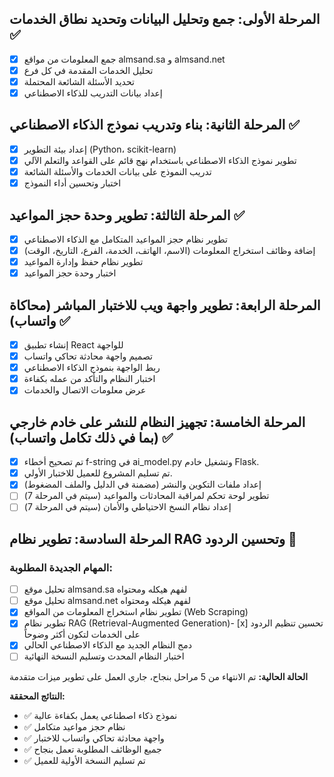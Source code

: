 ## المرحلة الأولى: جمع وتحليل البيانات وتحديد نطاق الخدمات ✅

- [x] جمع المعلومات من مواقع almsand.sa و almsand.net
- [x] تحليل الخدمات المقدمة في كل فرع
- [x] تحديد الأسئلة الشائعة المحتملة
- [x] إعداد بيانات التدريب للذكاء الاصطناعي

## المرحلة الثانية: بناء وتدريب نموذج الذكاء الاصطناعي ✅

- [x] إعداد بيئة التطوير (Python، scikit-learn)
- [x] تطوير نموذج الذكاء الاصطناعي باستخدام نهج قائم على القواعد والتعلم الآلي
- [x] تدريب النموذج على بيانات الخدمات والأسئلة الشائعة
- [x] اختبار وتحسين أداء النموذج

## المرحلة الثالثة: تطوير وحدة حجز المواعيد ✅

- [x] تطوير نظام حجز المواعيد المتكامل مع الذكاء الاصطناعي
- [x] إضافة وظائف استخراج المعلومات (الاسم، الهاتف، الخدمة، الفرع، التاريخ، الوقت)
- [x] تطوير نظام حفظ وإدارة المواعيد
- [x] اختبار وحدة حجز المواعيد

## المرحلة الرابعة: تطوير واجهة ويب للاختبار المباشر (محاكاة واتساب) ✅

- [x] إنشاء تطبيق React للواجهة
- [x] تصميم واجهة محادثة تحاكي واتساب
- [x] ربط الواجهة بنموذج الذكاء الاصطناعي
- [x] اختبار النظام والتأكد من عمله بكفاءة
- [x] عرض معلومات الاتصال والخدمات

## المرحلة الخامسة: تجهيز النظام للنشر على خادم خارجي (بما في ذلك تكامل واتساب) ✅

- [x] تم تصحيح أخطاء f-string في ai_model.py وتشغيل خادم Flask.
- [x] تم تسليم المشروع للعميل للاختبار الأولي.
- [x] إعداد ملفات التكوين والنشر (مضمنة في الدليل والملف المضغوط)
- [ ] تطوير لوحة تحكم لمراقبة المحادثات والمواعيد (سيتم في المرحلة 7)
- [ ] إعداد نظام النسخ الاحتياطي والأمان (سيتم في المرحلة 7)

## المرحلة السادسة: تطوير نظام RAG وتحسين الردود 🔄

### المهام الجديدة المطلوبة:
- [ ] تحليل موقع almsand.sa لفهم هيكله ومحتواه
- [ ] تحليل موقع almsand.net لفهم هيكله ومحتواه
- [x] تطوير نظام استخراج المعلومات من المواقع (Web Scraping)
- [x] تطوير نظام RAG (Retrieval-Augmented Generation)- [x] تحسين تنظيم الردود على الخدمات لتكون أكثر وضوحاً
- [x] دمج النظام الجديد مع الذكاء الاصطناعي الحالي
- [ ] اختبار النظام المحدث وتسليم النسخة النهائية

**الحالة الحالية:** تم الانتهاء من 5 مراحل بنجاح، جاري العمل على تطوير ميزات متقدمة

**النتائج المحققة:**
- ✅ نموذج ذكاء اصطناعي يعمل بكفاءة عالية
- ✅ نظام حجز مواعيد متكامل
- ✅ واجهة محادثة تحاكي واتساب للاختبار
- ✅ جميع الوظائف المطلوبة تعمل بنجاح
- ✅ تم تسليم النسخة الأولية للعميل

